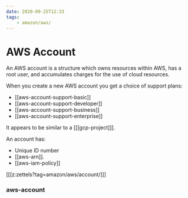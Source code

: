 ```yaml
---
date: 2020-09-25T12:33
tags:
    - amazon/aws/
---
```


# AWS Account

An AWS account is a structure which owns resources within
AWS, has a root user, and accumulates charges for the
use of cloud resources. 

When you create a new AWS account you get a choice of support
plans:

* [[aws-account-support-basic]]
* [[aws-account-support-developer]]
* [[aws-account-support-business]]
* [[aws-account-support-enterprise]]



It appears to be similar to a [[[gcp-project]]].

An account has:
* Unique ID number
* [[aws-arn]].
* [[aws-iam-policy]]





[[[z:zettels?tag=amazon/aws/account/]]]

### aws-account